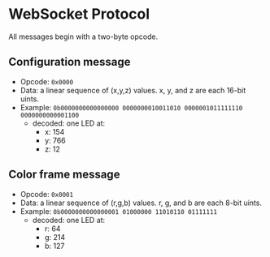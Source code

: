 # WebSocket Protocol

All messages begin with a two-byte opcode.

## Configuration message

 - Opcode: `0x0000`
 - Data: a linear sequence of (x,y,z) values.  x, y, and z are each 16-bit uints.
 - Example: `0b0000000000000000 0000000010011010 0000001011111110 0000000000001100`
   - decoded: one LED at:
     - x: 154
     - y: 766
     - z: 12

## Color frame message

 - Opcode: `0x0001`
 - Data: a linear sequence of (r,g,b) values.  r, g, and b are each 8-bit uints.
 - Example: `0b0000000000000001 01000000 11010110 01111111`
   - decoded: one LED at:
     - r: 64
     - g: 214
     - b: 127
